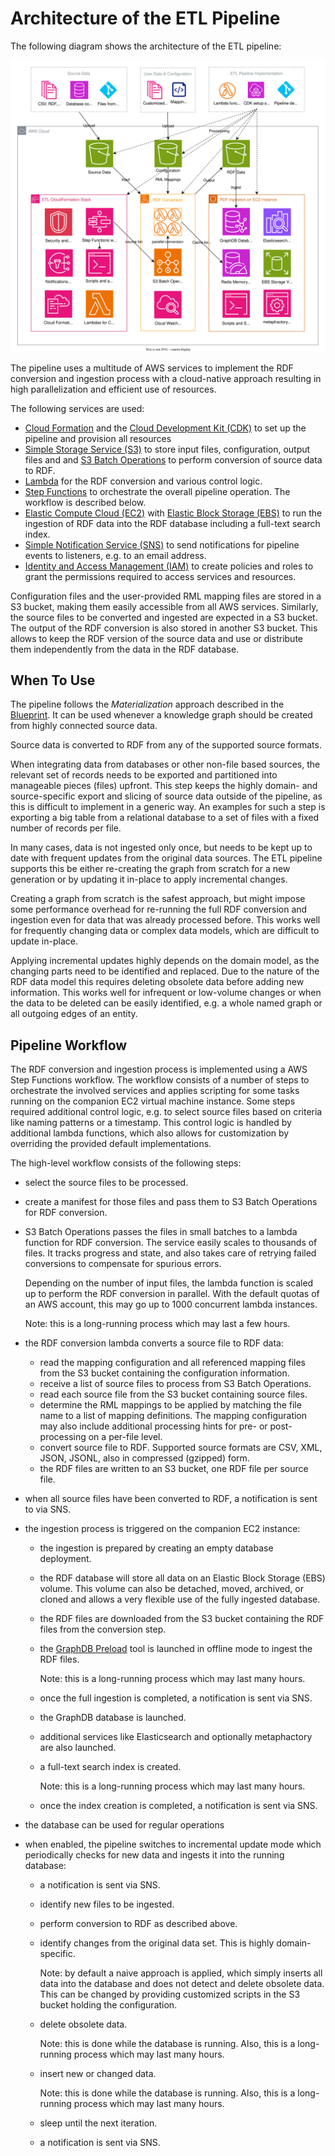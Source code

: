 # Architecture of the ETL Pipeline

The following diagram shows the architecture of the ETL pipeline:

<img src="etl-pipeline-architecture.drawio.svg">

The pipeline uses a multitude of AWS services to implement the RDF conversion and ingestion process with a cloud-native approach resulting in high parallelization and efficient use of resources.

The following services are used:

*  [Cloud Formation](https://aws.amazon.com/cloudformation/) and the [Cloud Development Kit (CDK)](https://aws.amazon.com/cdk/) to set up the pipeline and provision all resources
*  [Simple Storage Service (S3)](https://aws.amazon.com/pm/serv-s3/) to store input files, configuration, output files and and [S3 Batch Operations](https://aws.amazon.com/s3/features/batch-operations/) to perform conversion of source data to RDF.
*  [Lambda](https://aws.amazon.com/pm/lambda/) for the RDF conversion and various control logic.
*  [Step Functions](https://aws.amazon.com/step-functions/) to orchestrate the overall pipeline operation. The workflow is described below.
*  [Elastic Compute Cloud (EC2)](https://aws.amazon.com/pm/ec2/) with [Elastic Block Storage (EBS)](https://aws.amazon.com/ebs/) to run the ingestion of RDF data into the RDF database including a full-text search index.
*  [Simple Notification Service (SNS)](https://aws.amazon.com/sns/) to send notifications for pipeline events to listeners, e.g. to an email address.
*  [Identity and Access Management (IAM)](https://aws.amazon.com/iam/) to create policies and roles to grant the permissions required to access services and resources.

Configuration files and the user-provided RML mapping files are stored in a S3 bucket, making them easily accessible from all AWS services. Similarly, the source files to be converted and ingested are expected in a S3 bucket. The output of the RDF conversion is also stored in another S3 bucket. This allows to keep the RDF version of the source data and use or distribute them independently from the data in the RDF database.

## When To Use

The pipeline follows the _Materialization_ approach described in the [Blueprint](Blueprint.md). It can be used whenever a knowledge graph should be created from highly connected source data. 

Source data is converted to RDF from any of the supported source formats.

When integrating data from databases or other non-file based sources, the relevant set of records needs to be exported and partitioned into manageable pieces (files) upfront. This step keeps the highly domain- and source-specific export and slicing of source data outside of the pipeline, as this is difficult to implement in a generic way. An examples for such a step is exporting a big table from a relational database to a set of files with a fixed number of records per file.

In many cases, data is not ingested only once, but needs to be kept up to date with frequent updates from the original data sources. The ETL pipeline supports this be either re-creating the graph from scratch for a new generation or by updating it in-place to apply incremental changes.

Creating a graph from scratch is the safest approach, but might impose some performance overhead for re-running the full RDF conversion and ingestion even for data that was already processed before. This works well for frequently changing data or complex data models, which are difficult to update in-place.

Applying incremental updates highly depends on the domain model, as the changing parts need to be identified and replaced. Due to the nature of the RDF data model this requires deleting obsolete data before adding new information. This works well for infrequent or low-volume changes or when the data to be deleted can be easily identified, e.g. a whole named graph or all outgoing edges of an entity.

## Pipeline Workflow

The RDF conversion and ingestion process is implemented using a AWS Step Functions workflow. The workflow consists of a number of steps to orchestrate the involved services and applies scripting for some tasks running on the companion EC2 virtual machine instance. Some steps required additional control logic, e.g. to select source files based on criteria like naming patterns or a timestamp. This control logic is handled by additional lambda functions, which also allows for customization by overriding the provided default implementations.

The high-level workflow consists of the following steps:

*  select the source files to be processed.
*  create a manifest for those files and pass them to S3 Batch Operations for RDF conversion.
*  S3 Batch Operations passes the files in small batches to a lambda function for RDF conversion. The service easily scales to thousands of files. It tracks progress and state, and also takes care of retrying failed conversions to compensate for spurious errors.

    Depending on the number of input files, the lambda function is scaled up to perform the RDF conversion in parallel. With the default quotas of an AWS account, this may go up to 1000 concurrent lambda instances.

    Note: this is a long-running process which may last a few hours.
*  the RDF conversion lambda converts a source file to RDF data:
    *  read the mapping configuration and all referenced mapping files from the S3 bucket containing the configuration information.
    *  receive a list of source files to process from S3 Batch Operations.
    *  read each source file from the S3 bucket containing source files.
    *  determine the RML mappings to be applied by matching the file name to a list of mapping definitions. The mapping configuration may also include additional processing hints for pre- or post-processing on a per-file level.
    *  convert source file to RDF. Supported source formats are CSV, XML, JSON, JSONL, also in compressed (gzipped) form.
    *  the RDF files are written to an S3 bucket, one RDF file per source file.
*  when all source files have been converted to RDF, a notification is sent to via SNS.
*  the ingestion process is triggered on the companion EC2 instance:
    *  the ingestion is prepared by creating an empty database deployment.
    *  the RDF database will store all data on an Elastic Block Storage (EBS) volume. This volume can also be detached, moved, archived, or cloned and allows a very flexible use of the fully ingested database.
    *  the RDF files are downloaded from the S3 bucket containing the RDF files from the conversion step.
    *  the [GraphDB Preload](https://graphdb.ontotext.com/documentation/10.4/loading-data-using-importrdf.html#load-vs-preload) tool is launched in offline mode to ingest the RDF files.
    
        Note: this is a long-running process which may last many hours.
    *  once the full ingestion is completed, a notification is sent via SNS.
    *  the GraphDB database is launched.
    *  additional services like Elasticsearch and optionally metaphactory are also launched.
    *  a full-text search index is created.
    
        Note: this is a long-running process which may last many hours.
    *  once the index creation is completed, a notification is sent via SNS.
*  the database can be used for regular operations
*  when enabled, the pipeline switches to incremental update mode which periodically checks for new data and ingests it into the running database: 
    *  a notification is sent via SNS.
    *  identify new files to be ingested.
    *  perform conversion to RDF as described above.
    *  identify changes from the original data set. This is highly domain-specific.
    
        Note: by default a naive approach is applied, which simply inserts all data into the database and does not detect and delete obsolete data. This can be changed by providing customized scripts in the S3 bucket holding the configuration.
    *  delete obsolete data.
    
        Note: this is done while the database is running. Also, this is a long-running process which may last many hours.
    *  insert new or changed data.
    
        Note: this is done while the database is running. Also, this is a long-running process which may last many hours.
    *  sleep until the next iteration.
    *  a notification is sent via SNS.
